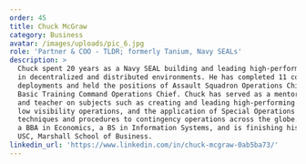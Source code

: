 ```yaml
---
order: 45
title: Chuck McGraw
category: Business
avatar: /images/uploads/pic_6.jpg
role: 'Partner & COO - TLDR; formerly Tanium, Navy SEALs'
description: >
  Chuck spent 20 years as a Navy SEAL building and leading high-performing teams
  in decentralized and distributed environments. He has completed 11 combat
  deployments and held the positions of Assault Squadron Operations Chief and
  Basic Training Command Operations Chief. Chuck has served as a mentor, coach,
  and teacher on subjects such as creating and leading high-performing teams,
  low visibility operations, and the application of Special Operations tactics,
  techniques and procedures to contingency operations across the globe. He holds
  a BBA in Economics, a BS in Information Systems, and is finishing his MBA from
  USC, Marshall School of Business.
linkedin_url: 'https://www.linkedin.com/in/chuck-mcgraw-0ab5ba73/'
---
```

